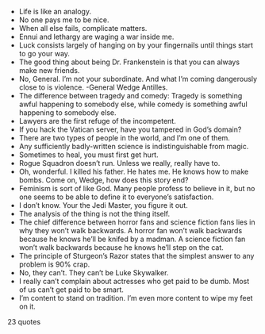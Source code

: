  - Life is like an analogy.
 - No one pays me to be nice.
 - When all else fails, complicate matters.
 - Ennui and lethargy are waging a war inside me.
 - Luck consists largely of hanging on by your fingernails until things start to go your way.
 - The good thing about being Dr. Frankenstein is that you can always make new friends.
 - No, General. I’m not your subordinate. And what I’m coming dangerously close to is violence. -General Wedge Antilles.
 - The difference between tragedy and comedy: Tragedy is something awful happening to somebody else, while comedy is something awful happening to somebody else.
 - Lawyers are the first refuge of the incompetent.
 - If you hack the Vatican server, have you tampered in God’s domain?
 - There are two types of people in the world, and I’m one of them.
 - Any sufficiently badly-written science is indistinguishable from magic.
 - Sometimes to heal, you must first get hurt.
 - Rogue Squadron doesn’t run. Unless we really, really have to.
 - Oh, wonderful. I killed his father. He hates me. He knows how to make bombs. Come on, Wedge, how does this story end?
 - Feminism is sort of like God. Many people profess to believe in it, but no one seems to be able to define it to everyone’s satisfaction.
 - I don’t know. Your the Jedi Master, you figure it out.
 - The analysis of the thing is not the thing itself.
 - The chief difference between horror fans and science fiction fans lies in why they won’t walk backwards. A horror fan won’t walk backwards because he knows he’ll be knifed by a madman. A science fiction fan won’t walk backwards because he knows he’ll step on the cat.
 - The principle of Sturgeon’s Razor states that the simplest answer to any problem is 90% crap.
 - No, they can’t. They can’t be Luke Skywalker.
 - I really can’t complain about actresses who get paid to be dumb. Most of us can’t get paid to be smart.
 - I’m content to stand on tradition. I’m even more content to wipe my feet on it.

23 quotes